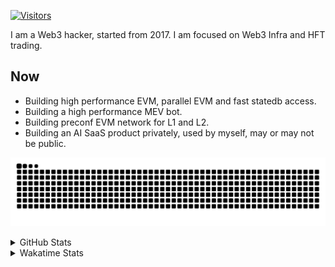 <!-- markdownlint-disable MD041 MD010 MD033 -->
[![Visitors](https://api.visitorbadge.io/api/daily?path=Akagi201%2FAkagi201&label=Visitors%20Today&countColor=%2337d67a)](https://visitorbadge.io/status?path=Akagi201%2FAkagi201)

I am a Web3 hacker, started from 2017. I am focused on Web3 Infra and HFT trading.

## Now

* Building high performance EVM, parallel EVM and fast statedb access.
* Building a high performance MEV bot.
* Building preconf EVM network for L1 and L2.
* Building an AI SaaS product privately, used by myself, may or may not be public.

[![github contribution grid snake animation](https://raw.githubusercontent.com/Akagi201/Akagi201/output/github-contribution-grid-snake.svg#gh-light-mode-only)](https://github.com/Akagi201)

<details>
<summary>GitHub Stats</summary>
  <a href="https://github.com/Akagi201"><img alt="Profile Detail" src="https://raw.githubusercontent.com/Akagi201/Akagi201/master/profile-summary-card-output/dracula/0-profile-details.svg" /></a>
  <a href="https://github.com/Akagi201"><img alt="Github Stats" src="https://raw.githubusercontent.com/Akagi201/Akagi201/master/profile-summary-card-output/dracula/3-stats.svg" /></a>
  <a href="https://github.com/Akagi201"><img alt="Lang By Commits" src="https://raw.githubusercontent.com/Akagi201/Akagi201/master/profile-summary-card-output/dracula/2-most-commit-language.svg" /></a>
</details>

<details>
<summary>Wakatime Stats</summary>
<br>

<!--START_SECTION:waka-->

```txt
From: 20 November 2024 - To: 27 November 2024

Total Time: 33 hrs 6 mins

Other             14 hrs 11 mins  ██████████▓░░░░░░░░░░░░░░   42.85 %
Rust              13 hrs 39 mins  ██████████▒░░░░░░░░░░░░░░   41.24 %
sh                1 hr 31 mins    █░░░░░░░░░░░░░░░░░░░░░░░░   04.58 %
Markdown          1 hr 27 mins    █░░░░░░░░░░░░░░░░░░░░░░░░   04.41 %
Go                33 mins         ▒░░░░░░░░░░░░░░░░░░░░░░░░   01.68 %
TOML              31 mins         ▒░░░░░░░░░░░░░░░░░░░░░░░░   01.57 %
Solidity          26 mins         ▒░░░░░░░░░░░░░░░░░░░░░░░░   01.34 %
INI               17 mins         ▒░░░░░░░░░░░░░░░░░░░░░░░░   00.88 %
Git Config        8 mins          ░░░░░░░░░░░░░░░░░░░░░░░░░   00.45 %
Bash              6 mins          ░░░░░░░░░░░░░░░░░░░░░░░░░   00.32 %
```

<!--END_SECTION:waka-->

</details>
